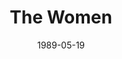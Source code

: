 ---
title: The Women
date: 1989-05-19
opening_date: 1989-05-19
closing_date: 1989-06-03
layout: productions
playbill:
Theatre: Theatre Jacksonville
Venue: Little Theatre
cast:
- Jane: Robin Mori
- Nancy: Sue Hurley
- Peggy: Carol Ann Gribbin
- Sylvia: Marcia Morgan Senen
- Edith: Lori Schultz
- Mary: Robbi Neal
- First Hairdresser: Ann C. Quartz
- Head Hairdresser: Kaye Jennings
- Princess Tamara: Debbie Templeton
- Crystal Allen: Cyndi Marie
- Exercise Instructress: Ann C. Quartz
- Maggie: Shirley Nye
- Miss Trimmerback: Kaye Jennings
- Miss Watts: Ann Wittenstein
- A Nurse: Ann C. Quartz
- Lucy: Sarah Boone
- Countess de Lage: Nan Resnick
- Helene: Debbie Templeton
- First Society Woman: Ann Wittenstein
- 2nd Society Woman: Debbie Templeton
- Sadie: Ann C. Quartz
- Cigarette Girl: Shirley Nye
- Girl in Distress: Sarah Boone
crew:
- Artistic Director: Robert Arleigh White
- Scenic Designer: Hal D. Henderson
- Lighting Designer: Kelly Hart
- Technical Director: Hal D. Henderson
- Lighting Director: Kelly Hart
- Costume Coordinator: Widget Wilson
- Sound Design: Robert Arleigh White
- Stage Manager: Karl Rogers
- Lighting & Sound Operator: Gloria Pepe
- Set Construction:
  - Joe Bove
  - Garry Bragg
  - Juan Carcaba
  - Susan Carcaba
  - Scott Hanna
  - Shyla Henderson
  - Ray Holcomb
  - Craig Kassan
  - Beth Wolford
  - Charlotte Lawson
  - Gloria Pepe
  - Don Peterson
  - Hal Peterson
  - Derick Peterson
  - Ken Wooten
- Properties:
  - Laurie Davidson
  - Shyla Henderson
- Key Grip: Don Peterson
- Stage Crew:
  - Scott Hanna
  - Ken Wooten
  - Craig Kassan
  - David Stillson
- Poster Design: Tom Schiffanella
orchestra:
---